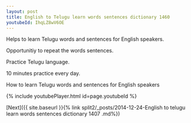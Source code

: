 ```yaml
---
layout: post
title: English to Telugu learn words sentences dictionary 1460 
youtubeId: IhqLZ8wV6OE
---
```

 
 
Helps to learn Telugu words and sentences for English speakers.

Opportunitiy to repeat the words sentences. 

Practice Telugu language. 
 
10 minutes practice every day. 
 
How to learn Telugu words and sentences for English speakers 
 
{% include youtubePlayer.html id=page.youtubeId %}
 
 
[Next]({{ site.baseurl }}{% link  split2/_posts/2014-12-24-English to telugu learn words sentences dictionary 1407 .md%})
 
